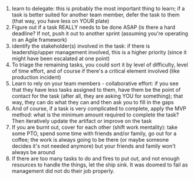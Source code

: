 1) learn to delegate: this is probably the most important thing to learn; if a task is better suited for another team member, defer the task to them (that way, you have less on YOUR plate)
2) Figure out if a task REALLY needs to be done ASAP (is there a hard deadline? If not, push it out to another sprint (assuming you're operating in an Agile framework)
3) identify the stakeholder(s) involved in the task: if there is leadership/upper management involved, this is a higher priority (since it might have been escalated at one point)
4) To triage the remaining tasks, you could sort it by level of difficulty, level of time effort, and of course if there's a critical element involved (like production incident)
5) Learn to rely on your team members - collaborative effort: if you see that they have less tasks assigned to them, have them be the point of contact for the task (after all, they are asking YOU for something); that way, they can do what they can and then ask you to fill in the gaps
6) And of course, if a task is very complicated to complete, apply the MVP method: what is the minimum amount required to complete the task? Then iteratively update the artifact or improve on the task
7) If you are burnt out, cover for each other (shift work mentality): take some PTO, spend some time with friends and/or family, go out for a coffee; the work is always going to be there (or maybe someone decides it's not needed anymore) but your friends and family won't always be around
8) If there are too many tasks to do and fires to put out, and not enough resources to handle the things, let the ship sink. It was doomed to fail as management did not do their job properly.
